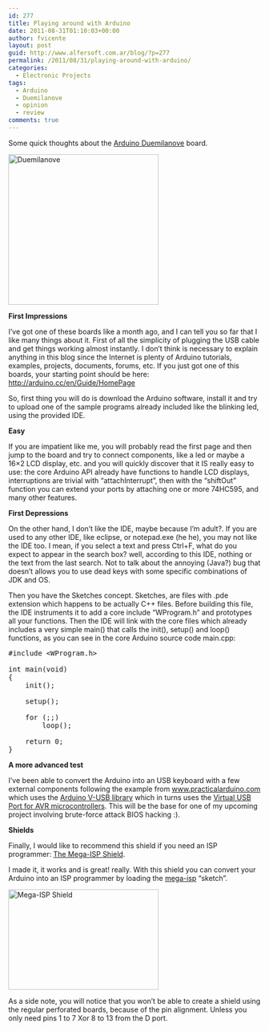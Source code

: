 ```yaml
---
id: 277
title: Playing around with Arduino
date: 2011-08-31T01:10:03+00:00
author: fvicente
layout: post
guid: http://www.alfersoft.com.ar/blog/?p=277
permalink: /2011/08/31/playing-around-with-arduino/
categories:
  - Electronic Projects
tags:
  - Arduino
  - Duemilanove
  - opinion
  - review
comments: true
---
```

Some quick thoughts about the <a href="http://www.arduino.cc/en/Main/ArduinoBoardDuemilanove" title="Arduino Duemilanove Board" target="_blank">Arduino Duemilanove</a> board.

[<img src="http://www.alfersoft.com.ar/blog/wp-content/uploads/2011/08/Duemilanove-300x300.jpg" alt="Duemilanove" title="Duemilanove" width="300" height="300" class="alignnone size-medium wp-image-278" srcset="http://www.alfersoft.com.ar/blog/wp-content/uploads/2011/08/Duemilanove-150x150.jpg 150w, http://www.alfersoft.com.ar/blog/wp-content/uploads/2011/08/Duemilanove-300x300.jpg 300w, http://www.alfersoft.com.ar/blog/wp-content/uploads/2011/08/Duemilanove.jpg 600w" sizes="(max-width: 300px) 100vw, 300px" />](http://www.alfersoft.com.ar/blog/wp-content/uploads/2011/08/Duemilanove.jpg)

<!--more-->

**First Impressions**

I&#8217;ve got one of these boards like a month ago, and I can tell you so far that I like many things about it. First of all the simplicity of plugging the USB cable and get things working almost instantly. I don&#8217;t think is necessary to explain anything in this blog since the Internet is plenty of Arduino tutorials, examples, projects, documents, forums, etc. If you just got one of this boards, your starting point should be here: <a href="http://arduino.cc/en/Guide/HomePage" title="Arduino Home Page" target="_blank">http://arduino.cc/en/Guide/HomePage</a>
  
So, first thing you will do is download the Arduino software, install it and try to upload one of the sample programs already included like the blinking led, using the provided IDE.

**Easy**

If you are impatient like me, you will probably read the first page and then jump to the board and try to connect components, like a led or maybe a 16&#215;2 LCD display, etc. and you will quickly discover that it IS really easy to use: the core Arduino API already have functions to handle LCD displays, interruptions are trivial with &#8220;attachInterrupt&#8221;, then with the &#8220;shiftOut&#8221; function you can extend your ports by attaching one or more 74HC595, and many other features.

**First Depressions**

On the other hand, I don&#8217;t like the IDE, maybe because I&#8217;m adult?. If you are used to any other IDE, like eclipse, or notepad.exe (he he), you may not like the IDE too. I mean, if you select a text and press Ctrl+F, what do you expect to appear in the search box? well, according to this IDE, nothing or the text from the last search. Not to talk about the annoying (Java?) bug that doesn&#8217;t allows you to use dead keys with some specific combinations of JDK and OS.
  
Then you have the Sketches concept. Sketches, are files with .pde extension which happens to be actually C++ files. Before building this file, the IDE instruments it to add a core include &#8220;WProgram.h&#8221; and prototypes all your functions. Then the IDE will link with the core files which already includes a very simple main() that calls the init(), setup() and loop() functions, as you can see in the core Arduino source code main.cpp:

<pre>#include &lt;WProgram.h>

int main(void)
{
	init();

	setup();
    
	for (;;)
		loop();
        
	return 0;
}
</pre>

**A more advanced test**

I&#8217;ve been able to convert the Arduino into an USB keyboard with a few external components following the example from <a href="http://www.practicalarduino.com/projects/virtual-usb-keyboard" title="Arduino Virtual USB Keyboard" target="_blank">www.practicalarduino.com</a> which uses the <a href="http://code.google.com/p/vusb-for-arduino/" title="V-USB for Arduino" target="_blank">Arduino V-USB library</a> which in turns uses the <a href="http://www.obdev.at/products/vusb/index.html" title="V-USB AVR" target="_blank">Virtual USB Port for AVR microcontrollers</a>. This will be the base for one of my upcoming project involving brute-force attack BIOS hacking :).

**Shields**

Finally, I would like to recommend this shield if you need an ISP programmer: <a href="http://drug123.org.ua/mega-isp-shield/" title="Mega-ISP Shield" target="_blank">The Mega-ISP Shield</a>.
  
I made it, it works and is great! really. With this shield you can convert your Arduino into an ISP programmer by loading the <a href="http://code.google.com/p/mega-isp/" title="mega-isp" target="_blank">mega-isp</a> &#8220;sketch&#8221;.

[<img src="http://www.alfersoft.com.ar/blog/wp-content/uploads/2011/08/IMG_1986-300x200.jpg" alt="Mega-ISP Shield" title="Mega-ISP Shield" width="300" height="200" class="alignnone size-medium wp-image-279" srcset="http://www.alfersoft.com.ar/blog/wp-content/uploads/2011/08/IMG_1986-300x200.jpg 300w, http://www.alfersoft.com.ar/blog/wp-content/uploads/2011/08/IMG_1986-1024x682.jpg 1024w" sizes="(max-width: 300px) 100vw, 300px" />](http://www.alfersoft.com.ar/blog/wp-content/uploads/2011/08/IMG_1986.jpg)

As a side note, you will notice that you won&#8217;t be able to create a shield using the regular perforated boards, because of the pin alignment. Unless you only need pins 1 to 7 Xor 8 to 13 from the D port.
